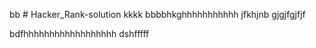 bb # Hacker_Rank-solution
kkkk
bbbbhkghhhhhhhhhhh
jfkhjnb
gjgjfgjfjf

bdfhhhhhhhhhhhhhhhhhh
dshfffff
